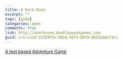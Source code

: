 ```yaml
---
title: A Dark Room
excerpt: ""
tags: [game]
categories: game
comments: true
link: http://adarkroom.doublespeakgames.com
guid: urn:uuid:7e359f2e-9b5d-4473-807d-8b51b96c73cc
---
```


[A text based Adventure Game](http://adarkroom.doublespeakgames.com)